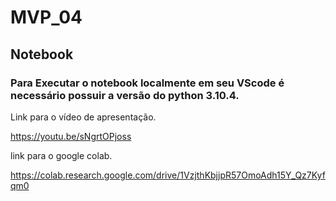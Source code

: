 # MVP_04

## Notebook

### Para Executar o notebook localmente em seu VScode é necessário possuir a versão do python 3.10.4.

Link para o vídeo de apresentação.

https://youtu.be/sNgrtOPjoss

link para o google colab.

https://colab.research.google.com/drive/1VzjthKbjjpR57OmoAdh15Y_Qz7Kyfqm0
